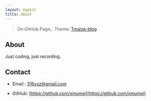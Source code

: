 ```yaml
---
layout: mypost
title: About
---
```


> On GitHub Page，Theme: [Tmaize-blog](https://github.com/TMaize/tmaize-blog)

## About

Just coding, just recording.

## Contact

- Email&nbsp;: [316yxz@gmail.com](mailto:316yxz@gmail.com)

- GitHub: [https://github.com/xmumei](https://github.com/xmumei)
